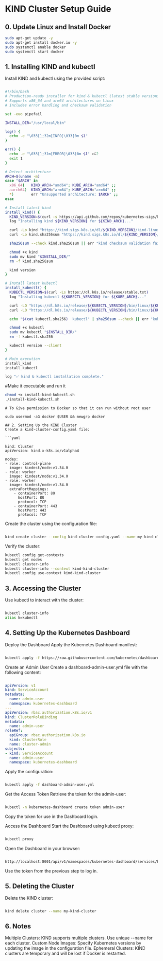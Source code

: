 # KIND Cluster Setup Guide

## 0. Update Linux and Install Docker

```bash
sudo apt-get update -y
sudo apt-get install docker.io -y
sudo systemctl enable docker
sudo systemctl start docker

```
## 1. Installing KIND and kubectl
Install KIND and kubectl using the provided script:
```bash

#!/bin/bash
# Production-ready installer for kind & kubectl (latest stable versions)
# Supports x86_64 and arm64 architectures on Linux
# Includes error handling and checksum validation

set -euo pipefail

INSTALL_DIR="/usr/local/bin"

log() {
  echo -e "\033[1;32m[INFO]\033[0m $1"
}

err() {
  echo -e "\033[1;31m[ERROR]\033[0m $1" >&2
  exit 1
}

# Detect architecture
ARCH=$(uname -m)
case "$ARCH" in
  x86_64)   KIND_ARCH="amd64"; KUBE_ARCH="amd64" ;;
  aarch64)  KIND_ARCH="arm64"; KUBE_ARCH="arm64" ;;
  *)        err "Unsupported architecture: $ARCH" ;;
esac

# Install latest kind
install_kind() {
  KIND_VERSION=$(curl -s https://api.github.com/repos/kubernetes-sigs/kind/releases/latest | jq -r .tag_name)
  log "Installing kind ${KIND_VERSION} for ${KIND_ARCH}..."

  curl -Lo kind "https://kind.sigs.k8s.io/dl/${KIND_VERSION}/kind-linux-${KIND_ARCH}"
  curl -Lo kind.sha256sum "https://kind.sigs.k8s.io/dl/${KIND_VERSION}/kind-linux-${KIND_ARCH}.sha256sum"

  sha256sum --check kind.sha256sum || err "kind checksum validation failed!"

  chmod +x kind
  sudo mv kind "$INSTALL_DIR/"
  rm -f kind.sha256sum

  kind version
}

# Install latest kubectl
install_kubectl() {
  KUBECTL_VERSION=$(curl -Ls https://dl.k8s.io/release/stable.txt)
  log "Installing kubectl ${KUBECTL_VERSION} for ${KUBE_ARCH}..."

  curl -LO "https://dl.k8s.io/release/${KUBECTL_VERSION}/bin/linux/${KUBE_ARCH}/kubectl"
  curl -LO "https://dl.k8s.io/release/${KUBECTL_VERSION}/bin/linux/${KUBE_ARCH}/kubectl.sha256"

  echo "$(cat kubectl.sha256)  kubectl" | sha256sum --check || err "kubectl checksum validation failed!"

  chmod +x kubectl
  sudo mv kubectl "$INSTALL_DIR/"
  rm -f kubectl.sha256

  kubectl version --client
}

# Main execution
install_kind
install_kubectl

log "✅ kind & kubectl installation complete."

```

#Make it executable and run it

```bash
chmod +x install-kind-kubectl.sh
./install-kind-kubectl.sh

```

```
# To Give permission to Docker so that it can run without root user 

sudo usermod -aG docker $USER && newgrp docker

## 2. Setting Up the KIND Cluster
Create a kind-cluster-config.yaml file:

```yaml

kind: Cluster
apiVersion: kind.x-k8s.io/v1alpha4

nodes:
- role: control-plane
  image: kindest/node:v1.34.0
- role: worker
  image: kindest/node:v1.34.0
- role: worker
  image: kindest/node:v1.34.0
  extraPortMappings:
    - containerPort: 80
      hostPort: 80
      protocol: TCP
    - containerPort: 443
      hostPort: 443
      protocol: TCP
```
Create the cluster using the configuration file:

```bash

kind create cluster --config kind-cluster-config.yaml --name my-kind-cluster
```
Verify the cluster:

```bash
kubectl config get-contexts
kubectl get nodes
kubectl cluster-info
kubectl cluster-info --context kind-kind-cluster
kubectl config use-context kind-kind-cluster
```
## 3. Accessing the Cluster
Use kubectl to interact with the cluster:
```bash

kubectl cluster-info
alias k=kubectl
```


## 4. Setting Up the Kubernetes Dashboard
Deploy the Dashboard
Apply the Kubernetes Dashboard manifest:
```bash

kubectl apply -f https://raw.githubusercontent.com/kubernetes/dashboard/v2.7.0/aio/deploy/recommended.yaml
```
Create an Admin User
Create a dashboard-admin-user.yml file with the following content:

```yaml

apiVersion: v1
kind: ServiceAccount
metadata:
  name: admin-user
  namespace: kubernetes-dashboard
---
apiVersion: rbac.authorization.k8s.io/v1
kind: ClusterRoleBinding
metadata:
  name: admin-user
roleRef:
  apiGroup: rbac.authorization.k8s.io
  kind: ClusterRole
  name: cluster-admin
subjects:
- kind: ServiceAccount
  name: admin-user
  namespace: kubernetes-dashboard
```
Apply the configuration:

```bash

kubectl apply -f dashboard-admin-user.yml
```
Get the Access Token
Retrieve the token for the admin-user:

```bash

kubectl -n kubernetes-dashboard create token admin-user
```
Copy the token for use in the Dashboard login.

Access the Dashboard
Start the Dashboard using kubectl proxy:

```bash

kubectl proxy
```
Open the Dashboard in your browser:

```bash

http://localhost:8001/api/v1/namespaces/kubernetes-dashboard/services/https:kubernetes-dashboard:/proxy/
```
Use the token from the previous step to log in.

## 5. Deleting the Cluster
Delete the KIND cluster:
```bash

kind delete cluster --name my-kind-cluster
```

## 6. Notes

Multiple Clusters: KIND supports multiple clusters. Use unique --name for each cluster.
Custom Node Images: Specify Kubernetes versions by updating the image in the configuration file.
Ephemeral Clusters: KIND clusters are temporary and will be lost if Docker is restarted.


